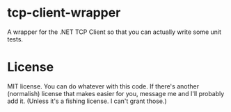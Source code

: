 # tcp-client-wrapper
A wrapper for the .NET TCP Client so that you can actually write some unit tests.

# License
MIT license.
You can do whatever with this code.
If there's another (normalish) license that makes easier for you, message me and I'll probably add it.
(Unless it's a fishing license. I can't grant those.)

